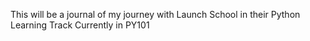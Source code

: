 This will be a journal of my journey with Launch School in their Python Learning Track
Currently in PY101
